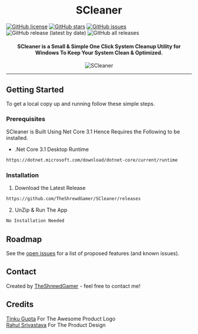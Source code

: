 <h1 align="center">SCleaner</h1>

<p align="center">  

<a href="https://github.com/TheShrewdGamer/SCleaner/blob/master/LICENSE"><img alt="GitHub license" src="https://img.shields.io/github/license/TheShrewdGamer/SCleaner"></a>
<a href="https://github.com/TheShrewdGamer/SCleaner/stargazers"><img alt="GitHub stars" src="https://img.shields.io/github/stars/TheShrewdGamer/SCleaner"></a>
<a href="https://github.com/TheShrewdGamer/SCleaner/issues"><img alt="GitHub issues" src="https://img.shields.io/github/issues/TheShrewdGamer/SCleaner"></a>
<img alt="GitHub release (latest by date)" src="https://img.shields.io/github/v/release/TheShrewdGamer/SCleaner">
<img alt="GitHub all releases" src="https://img.shields.io/github/downloads/TheShrewdGamer/SCleaner/total">
</p>

<h4 align="center">SCleaner is a Small &amp; Simple One Click System Cleanup Utility for Windows To Keep Your System Clean &amp; Optimized.</h4>

<p align="center">
  <img src="https://theshrewdgamer.com/Img/SCleaner/SCleaner%20Lite%202.jpg" alt="SCleaner" />
</p>

---

## Getting Started
To get a local copy up and running follow these simple steps.

### Prerequisites

SCleaner is Built Using Net Core 3.1 Hence Requires the Following to be installed.
* .Net Core 3.1 Desktop Runtime
```sh
https://dotnet.microsoft.com/download/dotnet-core/current/runtime
```

### Installation

1. Download the Latest Release
```sh
https://github.com/TheShrewdGamer/SCleaner/releases
```
2. UnZip & Run The App
```sh
No Installation Needed
```

<!--
## Features
List of features ready and TODOs for future development
* Awesome feature 1
* Awesome feature 2

To-do list:
* Wow improvement to be done 1
* Wow improvement to be done 2
-->

## Roadmap
See the [open issues](https://github.com/TheShrewdGamer/SCleaner/issues) for a list of proposed features (and known issues).

## Contact
Created by [TheShrewdGamer](https://Facebook.com/TheShrewdGamer) - feel free to contact me!

## Credits
[Tinku Gupta](https://www.linkedin.com/in/tinku-gupta/) For The Awesome Product Logo
<br />
[Rahul Srivastava](https://www.linkedin.com/in/rahul1994) For The Product Design

